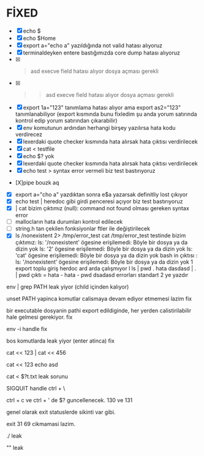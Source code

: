 # FİXED
- [x] echo $                                                      
- [x] echo $Home                                                  
- [x] export a="echo a" yazıldığında not valid hatası alıyoruz    
- [x] terminaldeyken entere bastığımızda core dump hatası alıyoruz
- [x] > asd execve field hatası alıyor dosya açması gerekli
- [x] >> asd execve field hatası alıyor dosya açması gerekli
- [x] export 1a="123" tanımlama hatası alıyor ama export as2="123" tanımlanabiliyor       (export kısmında bunu fixledim şu anda yorum satırında kontrol edip yorum satırından çıkarabilir)
- [x] env komutunun ardından herhangi birşey yazılırsa hata kodu verdirecez
- [x] lexerdaki quote checker kısmında hata alırsak hata çıktısı verdirilecek
- [x] cat < testfile
- [x] echo $? yok
- [x] lexerdaki quote checker kısmında hata alırsak hata çıktısı verdirilecek
- [x] echo test >  syntax error vermeli biz test bastırıyoruz
- [X]pipe bouzk aq
- [x] export a="cho a" yazdıktan sonra e$a yazarsak definitliy lost çıkıyor
- [x] echo test | heredoc gibi girdi penceresi açıyor biz test bastırıyoruz
- [x] | cat bizim çıktımız (null): command not found olması gereken syntax error
- [ ] mallocların hata durumları kontrol edilecek
- [ ] string.h tan çekilen fonksiyonlar ftler ile değiştirilecek
- [x] ls /nonexistent 2> /tmp/error_test cat /tmp/error_test testinde bizim çıktımız: ls: '/nonexistent' ögesine erişilemedi: Böyle bir dosya ya da dizin yok
                                                                                     ls: '2' ögesine erişilemedi: Böyle bir dosya ya da dizin yok
                                                                                     ls: 'cat' ögesine erişilemedi: Böyle bir dosya ya da dizin yok
                                                                   bash in çıktısı : ls: '/nonexistent' ögesine erişilemedi: Böyle bir dosya ya da dizin yok
1 export toplu giriş
herdoc ard arda çalışmıyor l
ls | pwd 
. hata
dasdasd | . | pwd çıktı = hata - hata - pwd
dsadasd errorları standart 2 ye yazdır 

env | grep PATH leak yiyor (child içinden kalıyor)

unset PATH yapinca komutlar calismaya devam ediyor etmemesi lazim fix

bir executable dosyanin pathi export edildiginde, her yerden calistirilabilir hale gelmesi gerekiyor. fix

env -i handle fix

bos komutlarda leak yiyor (enter atinca) fix

cat << 123 | cat << 456

cat << 123 echo asd

cat < $?t.txt leak sorunu

SIGQUIT handle ctrl + \

ctrl + c ve ctrl + \' de $? guncellenecek. 130 ve 131

genel olarak exit statuslerde sikinti var gibi.

exit 31 69 cikmamasi lazim.

./ leak 

"" leak
